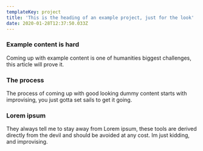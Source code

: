 ```yaml
---
templateKey: project
title: 'This is the heading of an example project, just for the look'
date: 2020-01-28T12:37:50.033Z
---
```


### Example content is hard

Coming up with example content is one of humanities biggest challenges, this article will prove it.

### The process

The process of coming up with good looking dummy content starts with improvising, you just gotta set sails to get it going.

### Lorem ipsum

They always tell me to stay away from Lorem ipsum, these tools are derived directly from the devil and should be avoided at any cost. Im just kidding, and improvising.
